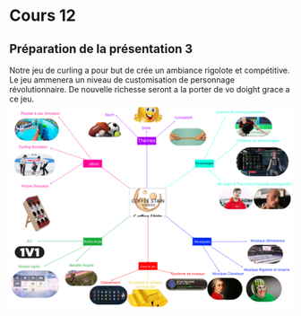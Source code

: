 # Cours 12
## Préparation de la présentation 3 
Notre jeu de curling a pour but de crée un ambiance rigolote et compétitive.
Le jeu ammenera un niveau de customisation de personnage révolutionnaire.
De nouvelle richesse seront a la porter de vo doight grace a ce jeu.
![nom](Images/real.png)
